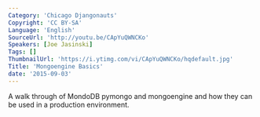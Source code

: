 ```yaml
---
Category: 'Chicago Djangonauts'
Copyright: 'CC BY-SA'
Language: 'English'
SourceUrl: 'http://youtu.be/CApYuQWNCKo'
Speakers: [Joe Jasinski]
Tags: []
ThumbnailUrl: 'https://i.ytimg.com/vi/CApYuQWNCKo/hqdefault.jpg'
Title: 'Mongoengine Basics'
date: '2015-09-03'
---
```

A walk through of MondoDB pymongo and mongoengine and how they can be used in a production environment.